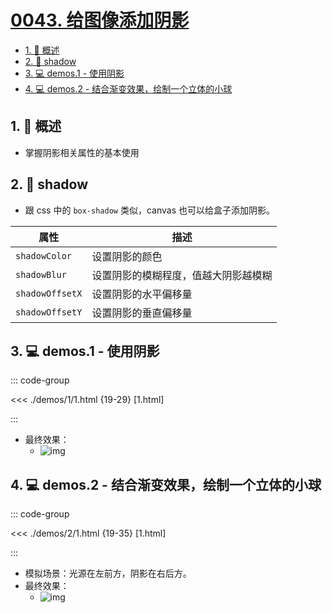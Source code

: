 # [0043. 给图像添加阴影](https://github.com/Tdahuyou/TNotes.canvas/tree/main/notes/0043.%20%E7%BB%99%E5%9B%BE%E5%83%8F%E6%B7%BB%E5%8A%A0%E9%98%B4%E5%BD%B1)

<!-- region:toc -->

- [1. 📝 概述](#1--概述)
- [2. 📒 shadow](#2--shadow)
- [3. 💻 demos.1 - 使用阴影](#3--demos1---使用阴影)
- [4. 💻 demos.2 - 结合渐变效果，绘制一个立体的小球](#4--demos2---结合渐变效果绘制一个立体的小球)

<!-- endregion:toc -->

## 1. 📝 概述

- 掌握阴影相关属性的基本使用

## 2. 📒 shadow

- 跟 css 中的 `box-shadow` 类似，canvas 也可以给盒子添加阴影。

| 属性            | 描述                                 |
| --------------- | ------------------------------------ |
| `shadowColor`   | 设置阴影的颜色                       |
| `shadowBlur`    | 设置阴影的模糊程度，值越大阴影越模糊 |
| `shadowOffsetX` | 设置阴影的水平偏移量                 |
| `shadowOffsetY` | 设置阴影的垂直偏移量                 |

## 3. 💻 demos.1 - 使用阴影

::: code-group

<<< ./demos/1/1.html {19-29} [1.html]

:::

- 最终效果：
  - ![img](https://cdn.jsdelivr.net/gh/Tdahuyou/imgs@main/2024-10-04-12-02-11.png)

## 4. 💻 demos.2 - 结合渐变效果，绘制一个立体的小球

::: code-group

<<< ./demos/2/1.html {19-35} [1.html]

:::

- 模拟场景：光源在左前方，阴影在右后方。
- 最终效果：
  - ![img](https://cdn.jsdelivr.net/gh/Tdahuyou/imgs@main/2024-10-04-12-02-24.png)
